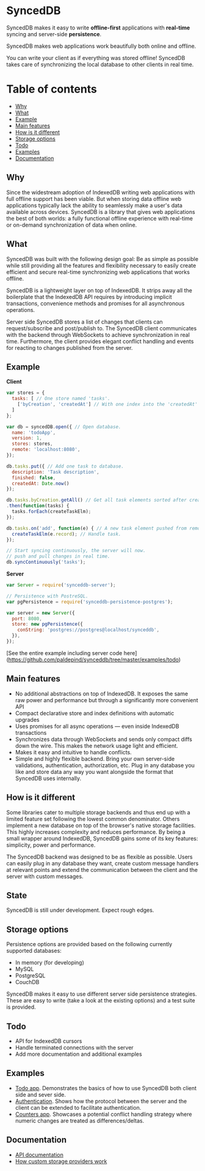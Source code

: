 SyncedDB
========
SyncedDB makes it easy to write __offline-first__ applications with
__real-time__ syncing and server-side __persistence__.

SyncedDB makes web applications work beautifully both online and offline.

You can write your client as if everything was stored offline! SyncedDB takes
care of synchronizing the local database to other clients in real time.

# Table of contents

* [Why](#why)
* [What](#what)
* [Example](#example)
* [Main features](#main-features)
* [How is it different](#how-is-it-different)
* [Storage options](#storage-options)
* [Todo](#todo)
* [Examples](#examples)
* [Documentation](#documentation)


Why
---

Since the widestream adoption of IndexedDB writing web applications
with full offline support has been viable. But when storing data offline web
applications typically lack the ability to seamlessly make a user's data available
across devices. SyncedDB is a library that gives web applications the best of
both worlds: a fully functional offline experience with real-time or on-demand
synchronization of data when online.

What
----

SyncedDB was built with the following design goal: Be as simple as possible while
still providing all the features and flexibility necessary to easily create
efficient and secure real-time synchronizing web applications that works offline.

SyncedDB is a lightweight layer on top of IndexedDB. It strips away all the
boilerplate that the IndexedDB API requires by introducing implicit transactions,
convenience methods and promises for all asynchronous operations.

Server side SyncedDB stores a list of changes that clients can request/subscribe
and post/publish to. The SyncedDB client communicates with the backend through
WebSockets to achieve synchronization in real time. Furthermore, the client provides
elegant conflict handling and events for reacting to changes published from the
server.

Example
-------

__Client__

```javascript
var stores = {
  tasks: [ // One store named 'tasks'.
    ['byCreation', 'createdAt'] // With one index into the 'createdAt' property.
  ]
};

var db = syncedDB.open({ // Open database.
  name: 'todoApp',
  version: 1,
  stores: stores,
  remote: 'localhost:8080',
});

db.tasks.put({ // Add one task to database.
  description: 'Task description',
  finished: false,
  createdAt: Date.now()
});

db.tasks.byCreation.getAll() // Get all task elements sorted after creation.
.then(function(tasks) {
  tasks.forEach(createTaskElm);
});

db.tasks.on('add', function(e) { // A new task element pushed from remote.
  createTaskElm(e.record); // Handle task.
});

// Start syncing continuously, the server will now.
// push and pull changes in real time.
db.syncContinuously('tasks');
```

__Server__

```javascript
var Server = require('synceddb-server');

// Persistence with PostreSQL.
var pgPersistence = require('synceddb-persistence-postgres');

var server = new Server({
  port: 8080,
  store: new pgPersistence({
    conString: 'postgres://postgres@localhost/synceddb',
  }),
});
```

[See the entire example including server code here]
(https://github.com/paldepind/synceddb/tree/master/examples/todo)

Main features
--------
* No additional abstractions on top of IndexedDB. It exposes the same
  raw power and performance but through a significantly more convenient API
* Compact declarative store and index definitions with automatic upgrades
* Uses promises for all async operations — even inside IndexedDB transactions
* Synchronizes data through WebSockets and sends only compact diffs down the
  wire. This makes the network usage light and efficient.
* Makes it easy and intuitive to handle conflicts.
* Simple and highly flexible backend. Bring your own server-side validations,
  authentication, authorization, etc. Plug in any database you like and store data
  any way you want alongside the format that SyncedDB uses internally.

How is it different
-------------------
Some libraries cater to multiple storage backends and thus end up with a
limited feature set following the lowest common denominator. Others implement
a new database on top of the browser's native storage facilities. This highly
increases complexity and reduces performance. By being a small wrapper around
IndexedDB, SyncedDB gains some of its key features: simplicity, power and
performance.

The SyncedDB backend was designed to be as flexible as possible. Users can
easily plug in any database they want, create custom message handlers at
relevant points and extend the communication between the client and the server
with custom messages.

State
-----
SyncedDB is still under development. Expect rough edges.

Storage options
---------------

Persistence options are provided based on the following currently supported databases:

* In memory (for developing)
* MySQL
* PostgreSQL
* CouchDB

SyncedDB makes it easy to use different server side persistence strategies. These
are easy to write (take a look at the existing options) and a test suite is
provided.

Todo
----------------
* API for IndexedDB cursors
* Handle terminated connections with the server
* Add more documentation and additional examples

Examples
--------

* [Todo app](https://github.com/paldepind/synceddb/blob/master/examples/todo).
  Demonstrates the basics of how to use SyncedDB both client side and sever side.
* [Authentication](https://github.com/paldepind/synceddb/blob/master/examples/authentication).
  Shows how the protocol between the server and the client can be extended to
  facilitate authentication.
* [Counters app](https://github.com/paldepind/synceddb/blob/master/examples/counters).
  Showcases a potential conflict handling strategy where numeric changes are treated
  as differences/deltas.

Documentation
-----------------

* [API documentation](https://github.com/paldepind/synceddb/blob/master/API.md)
* [How custom storage providers work](https://github.com/paldepind/synceddb/blob/master/persistence)
